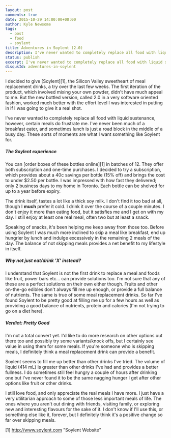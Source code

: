 ```yaml
---
layout: post
comments: true
date: 2015-10-29 14:00:00+00:00
author: Kyle Newsome
tags:
  - post
  - food
  - soylent
title: Adventures in Soylent (2.0)
description: I've never wanted to completely replace all food with liquid sustenance, however, certain meals do frustrate me.
status: publish
excerpt: I've never wanted to completely replace all food with liquid sustenance, however, certain meals do frustrate me.
disqusId: adventures-in-soylent
---
```


I decided to give [Soylent][1], the Silicon Valley sweetheart of meal replacement drinks, a try over the last few weeks. The first iteration of the product, which involved mixing your own powder, didn't have much appeal to me. But the new bottled version, called 2.0 in a very software oriented fashion, worked much better with the effort level I was interested in putting in if I was going to give it a real shot.

I've never wanted to completely replace all food with liquid sustenance, however, certain meals do frustrate me. I've never been much of a breakfast eater, and sometimes lunch is just a road block in the middle of a busy day. These sorts of moments are what I want something like Soylent for.

##### The Soylent experience

You can [order boxes of these bottles online][1] in batches of 12. They offer both subscription and one-time purchases. I decided to try a subscription, which provides about a 40c savings per bottle (15% off) and brings the cost to under $2.50 per bottle. I was impressed with how fast they delivered; only 2 business days to my home in Toronto. Each bottle can be shelved for up to a year before expiry.

The drink itself, tastes a lot like a thick soy milk. I don't find it too bad at all, though I __much__ prefer it cold. I drink it over the course of a couple minutes. I don't enjoy it more than eating food, but it satisfies me and I get on with my day. I still enjoy at least one real meal, often two but at least a snack.

Speaking of snacks, it's been helping me keep away from those too. Before using Soylent I was much more inclined to skip a meal like breakfast, end up hungrier by lunch and indulge excessively in the remaining 2 meals of the day. The balance of not skipping meals provides a net benefit to my lifestyle in itself.

##### Why not just eat/drink 'X' instead?

I understand that Soylent is not the first drink to replace a meal and foods like fruit, power bars etc... can provide solutions too. I'm not sure that any of these are a perfect solutions on their own either though. Fruits and other on-the-go edibles don't always fill me up enough, or provide a full balance of nutrients. The same is true of some meal replacement drinks. So far I've found Soylent to be pretty good at filling me up for a few hours as well as providing a good balance of nutrients, protein and calories (I'm not trying to go on a diet here).

##### Verdict: Pretty Good

I'm not a total convert yet. I'd like to do more research on other options out there too and possibly try some variants/knock offs, but I certainly see value in using them for some meals. If you're someone who is skipping meals, I definitely think a meal replacement drink can provide a benefit.

Soylent seems to fill me up better than other drinks I've tried. The volume of liquid (414 mL) is greater than other drinks I've had and provides a better fullness. I do sometimes still feel hungry a couple of hours after drinking one but I've never found it to be the same nagging hunger I get after other options like fruit or other drinks.

I still love food, and only appreciate the real meals I have more. I just have a very utilitarian approach to some of those less important meals of life. The ones where you aren't out dining with friends, visiting family, or exploring new and interesting flavours for the sake of it.  I don't know if I'll use this, or something else like it, forever, but I definitely think it's a positive change so far over skipping meals.

[1] http://www.soylent.com "Soylent Website"
